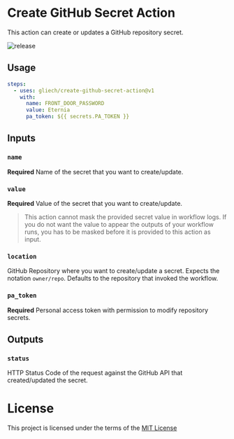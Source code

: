# Create GitHub Secret Action

This action can create or updates a GitHub repository secret.

![release](https://github.com/gliech/create-github-secret-action/workflows/release/badge.svg)

## Usage

```yaml
steps:
  - uses: gliech/create-github-secret-action@v1
    with:
      name: FRONT_DOOR_PASSWORD
      value: Eternia
      pa_token: ${{ secrets.PA_TOKEN }}
```

## Inputs

### `name`
**Required** Name of the secret that you want to create/update.

### `value`
**Required** Value of the secret that you want to create/update.
> This action cannot mask the provided secret value in workflow logs. If you do
> not want the value to appear the outputs of your workflow runs, you has to be
> masked before it is provided to this action as input.

### `location`
GitHub Repository where you want to create/update a secret. Expects the notation
`owner/repo`. Defaults to the repository that invoked the workflow.

### `pa_token`
**Required** Personal access token with permission to modify repository secrets.

## Outputs

### `status`
HTTP Status Code of the request against the GitHub API that created/updated the
secret.

# License

This project is licensed under the terms of the [MIT License](LICENSE)

